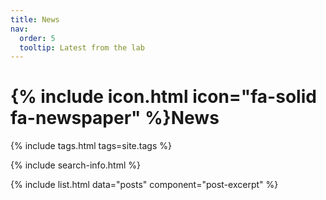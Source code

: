 ```yaml
---
title: News
nav:
  order: 5
  tooltip: Latest from the lab
---
```


# {% include icon.html icon="fa-solid fa-newspaper" %}News

{% include tags.html tags=site.tags %}

{% include search-info.html %}

{% include list.html data="posts" component="post-excerpt" %}

